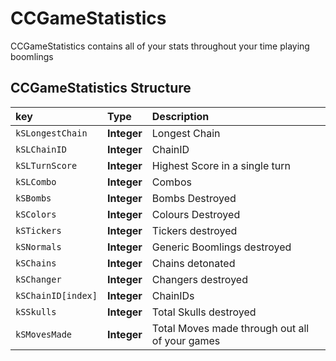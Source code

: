 # CCGameStatistics

CCGameStatistics contains all of your stats throughout your time playing boomlings

## CCGameStatistics Structure

| key | Type | Description |
|:----|:-----|:------------|
| `kSLongestChain` | **Integer** | Longest Chain|
| `kSLChainID` | **Integer** | ChainID |
| `kSLTurnScore` | **Integer** | Highest Score in a single turn |
| `kSLCombo` | **Integer** | Combos |
| `kSBombs` | **Integer** | Bombs Destroyed |
| `kSColors` | **Integer** | Colours Destroyed |
| `kSTickers` | **Integer** | Tickers destroyed |
| `kSNormals` | **Integer** | Generic Boomlings destroyed|
| `kSChains` | **Integer** | Chains detonated |
| `kSChanger` | **Integer** | Changers destroyed
| `kSChainID[index]` | **Integer** | ChainIDs |
| `kSSkulls` | **Integer** | Total Skulls destroyed |
| `kSMovesMade` | **Integer** | Total Moves made through out all of your games |

